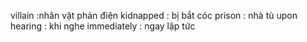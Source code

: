 villain :nhân vật phản điện 
kidnapped : bị bắt cóc
prison : nhà tù
upon hearing : khi nghe
immediately : ngay lập tức

